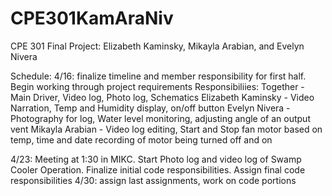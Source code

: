 # CPE301KamAraNiv
CPE 301 Final Project: Elizabeth Kaminsky, Mikayla Arabian, and Evelyn Nivera

Schedule:
4/16: finalize timeline and member responsibility for first half. Begin working through project requirements
Responsibiliies:
Together - Main Driver, Video log, Photo log, Schematics
Elizabeth Kaminsky - Video Narration, Temp and Humidity display, on/off button
Evelyn Nivera - Photography for log, Water level monitoring, adjusting angle of an output vent
Mikayla Arabian - Video log editing, Start and Stop fan motor based on temp, time and date recording of motor being turned off and on

4/23: Meeting at 1:30 in MIKC. Start Photo log and video log of Swamp Cooler Operation. Finalize initial code responsibilities. Assign final code responsibilities
4/30: assign last assignments, work on code portions
